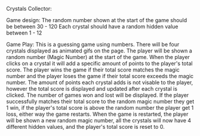 Crystals Collector:

Game design:
The random number shown at the start of the game should be between 30 - 120
Each crystal should have a random hidden value between 1 - 12

Game Play:
This is a guessing game using numbers.
There will be four crystals displayed as animated gifs on the page.
The player will be shown a random number (Magic Number) at the start of the game.
When the player clicks on a crystal it will add a specific amount of points to the player's total score.
The player wins the game if their total score matches the magic number and the player loses the game if their total score exceeds the magic number.
The amount of points each crystal adds is not visable to the player, however the total score is displayed and updated after each crystal is clicked.
The number of games won and lost will be displayed.
If the player successfully matches their total score to the random magic number they get 1 win, if the player's total score is above the random number the player get 1 loss, either way the game restarts.
When the game is restarted, the player will be shown a new random magic number, all the crystals will now have 4 different hidden values, and the player's total score is reset to 0.